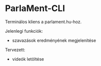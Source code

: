 # ParlaMent-CLI
Terminálos kliens a parlament.hu-hoz.

Jelenlegi funkciók:
* szavazások eredményének megjelenítése

Tervezett:
* videók letöltése
